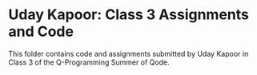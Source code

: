 # Uday Kapoor: Class 3 Assignments and Code
This folder contains code and assignments submitted by Uday Kapoor in Class 3 of the Q-Programming Summer of Qode.
